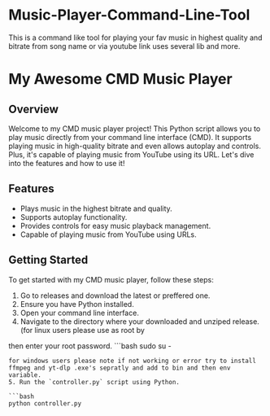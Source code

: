 # Music-Player-Command-Line-Tool
This is a command like tool for playing your fav music in highest quality and bitrate from song name or via youtube link uses several lib and more.
# My Awesome CMD Music Player

## Overview
Welcome to my CMD music player project! This Python script allows you to play music directly from your command line interface (CMD). It supports playing music in high-quality bitrate and even allows autoplay and controls. Plus, it's capable of playing music from YouTube using its URL. Let's dive into the features and how to use it!

## Features
- Plays music in the highest bitrate and quality.
- Supports autoplay functionality.
- Provides controls for easy music playback management.
- Capable of playing music from YouTube using URLs.

## Getting Started
To get started with my CMD music player, follow these steps:
1. Go to releases and download the latest or preffered one.
2. Ensure you have Python installed.
3. Open your command line interface.
4. Navigate to the directory where your downloaded and unziped release. (for linux users please use as root by

then enter your root password.
    ```bash
sudo su -
```)
for windows users please note if not working or error try to install ffmpeg and yt-dlp .exe's sepratly and add to bin and then env variable.
5. Run the `controller.py` script using Python.

```bash
python controller.py
```
